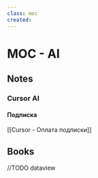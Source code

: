 ```yaml
---
class: moc
created:
---
```

# MOC - AI

## Notes
### Cursor AI
#### Подписка

[[Cursor - Оплата подписки]]

## Books

//TODO dataview
